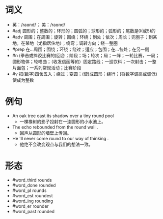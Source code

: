 # 词义
- 英：/raʊnd/； 美：/raʊnd/
- #adj 圆形的；整数的；环形的；圆弧的；球形的；弧形的；尾数是0(或5)的
- #adv 周围；在周围；旋转；围绕；环绕；到处；依次；周长；兜圈子；到某地，在某地（尤指居住地）；绕弯；调转方向；绕一整圈
- #prep 在…周围；围绕；环绕；绕过；适应；包围；在…各处；在另一侧
- #n (拳击或摔跤比赛的)回合；阶段；场；轮次；局；一阵；一轮比赛，一局；圆形物体；轮唱曲；（收发信函等的）固定路线；一巡饮料；一次射击；一整片面包；一系列常规活动；比赛阶段
- #v 把(数字)四舍五入；绕过；变圆；(使)成圆形；绕行；(将数字调高或调低)使成为整数
# 例句
- An oak tree cast its shadow over a tiny round pool
	- 一棵橡树的影子投射在一洼圆形的小水池上。
- The echo rebounded from the round wall .
	- 回声从圆形的墙壁上传回。
- He 'll never come round to our way of thinking .
	- 他绝不会改变观点与我们的想法一致。
# 形态
- #word_third rounds
- #word_done rounded
- #word_pl rounds
- #word_est roundest
- #word_ing rounding
- #word_er rounder
- #word_past rounded
